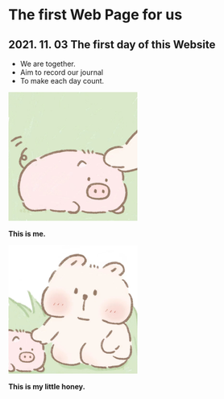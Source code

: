 # The first Web Page for us

## 2021. 11. 03 The first day of this Website

- We are together.
- Aim to record our journal
- To make each day count.

<img src="images/Me.jpeg" alt="Me" style="zoom:25%;" />

**This is me.**

<img src="images/She.jpeg" alt="She" style="zoom:25%;" />

**This is my little honey.**

